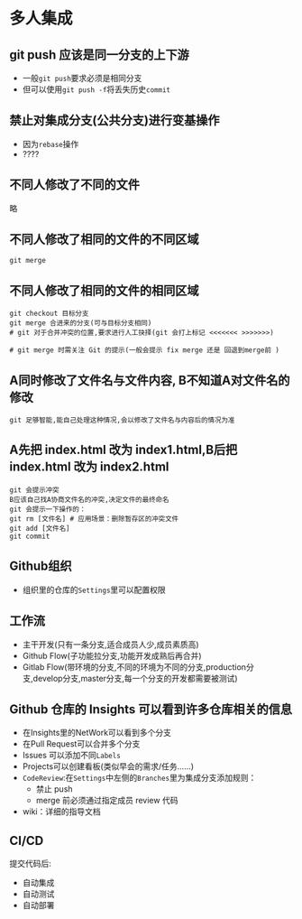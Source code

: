 # 多人集成

## git push 应该是同一分支的上下游
- 一般`git push`要求必须是相同分支
- 但可以使用`git push -f`将丢失历史`commit`

##  禁止对集成分支(公共分支)进行变基操作
- 因为`rebase`操作
- ????

## 不同人修改了不同的文件
略

## 不同人修改了相同的文件的不同区域
`git merge`

## 不同人修改了相同的文件的相同区域
```shell
git checkout 目标分支
git merge 合进来的分支(可与目标分支相同)
# git 对于合并冲突的位置,要求进行人工抉择(git 会打上标记 <<<<<<< >>>>>>>)

# git merge 时需关注 Git 的提示(一般会提示 fix merge 还是 回退到merge前 )
```

## A同时修改了文件名与文件内容, B不知道A对文件名的修改
```shell
git 足够智能,能自己处理这种情况,会以修改了文件名与内容后的情况为准
```

## A先把 index.html 改为 index1.html,B后把 index.html 改为 index2.html
```shell
git 会提示冲突
B应该自己找A协商文件名的冲突,决定文件的最终命名
git 会提示一下操作的：
git rm [文件名] # 应用场景：删除暂存区的冲突文件
git add [文件名]
git commit
```

## Github组织
- 组织里的仓库的`Settings`里可以配置权限

## 工作流
- 主干开发(只有一条分支,适合成员人少,成员素质高)
- Github Flow(子功能拉分支,功能开发成熟后再合并)
- Gitlab Flow(带环境的分支,不同的环境为不同的分支,production分支,develop分支,master分支,每一个分支的开发都需要被测试)

## Github 仓库的 Insights 可以看到许多仓库相关的信息
- 在Insights里的NetWork可以看到多个分支
- 在Pull Request可以合并多个分支
- Issues 可以添加不同`Labels`
- Projects可以创建看板(类似早会的需求/任务......) 
- `CodeReview`:在`Settings`中左侧的`Branches`里为集成分支添加规则：
  * 禁止 push
  * merge 前必须通过指定成员 review 代码
- wiki：详细的指导文档

## CI/CD
提交代码后:  
- 自动集成
- 自动测试
- 自动部署